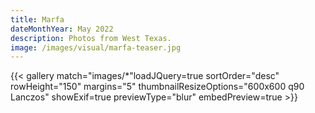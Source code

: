 ```yaml
---
title: Marfa
dateMonthYear: May 2022
description: Photos from West Texas.
image: /images/visual/marfa-teaser.jpg
---
```


{{< gallery match="images/*"loadJQuery=true sortOrder="desc" rowHeight="150" margins="5" thumbnailResizeOptions="600x600 q90 Lanczos" showExif=true previewType="blur" embedPreview=true >}}
